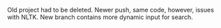 Old project had to be deleted. 
Newer push, same code, however, issues with NLTK. 
New branch contains more dynamic input for search.
